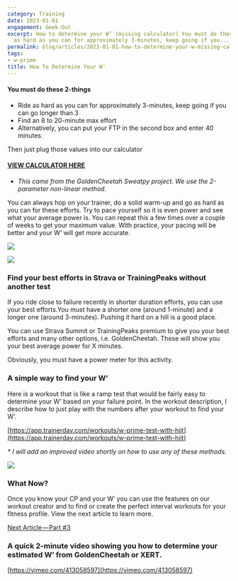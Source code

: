 ```yaml
---
category: Training
date: 2023-01-01
engagement: Geek-Out
excerpt: How to determine your W’ (missing calculator) You must do these 2-things    Ride
  as hard as you can for approximately 3-minutes, keep going if you...
permalink: blog/articles/2023-01-01-how-to-determine-your-w-missing-calculator-17967294a1e4-1
tags:
- w-prime
title: How To Determine Your W'
---
```


#### You must do these 2-things

 *   Ride as hard as you can for approximately 3-minutes, keep going if you can go longer than 3
*   Find an 8 to 20-minute max effort
*   Alternatively, you can put your FTP in the second box and enter 40 minutes.

Then just plug those values into our calculator

#### [VIEW CALCULATOR HERE](https://trainerday.com/w-prime-calculator/)

*   *This came from the GoldenCheetah Sweatpy project. We use the 2-parameter non-linear method.*

You can always hop on your trainer, do a solid warm-up and go as hard as you can for these efforts. Try to pace yourself so it is even power and see what your average power is. You can repeat this a few times over a couple of weeks to get your maximum value. With practice, your pacing will be better and your W’ will get more accurate.

![](https://shared-web.s3.amazonaws.com/blog/images/2024-03-0oHJlM5YdflaMZpHb.jpg)

![](https://shared-web.s3.amazonaws.com/blog/images/2024-03-0tLNa4Vthm_Qxfd7t.jpg)

### Find your best efforts in Strava or TrainingPeaks without another test

If you ride close to failure recently in shorter duration efforts, you can use your best efforts.You must have a shorter one (around 1-minute) and a longer one (around 3-minutes). Pushing it hard on a hill is a good place.

You can use Strava Summit or TrainingPeaks premium to give you your best efforts and many other options, i.e. GoldenCheetah. These will show you your best average power for X minutes.

Obviously, you must have a power meter for this activity.

### A simple way to find your W’

Here is a workout that is like a ramp test that would be fairly easy to determine your W’ based on your failure point. In the workout description, I describe how to just play with the numbers after your workout to find your W’.

[https://app.trainerday.com/workouts/w-prime-test-with-hiit](https://app.trainerday.com/workouts/w-prime-test-with-hiit)

*\* I will add an improved video shortly on how to use any of these methods.*

![](https://shared-web.s3.amazonaws.com/blog/images/2024-03-0a9lke3SnybIfmfFU.png)

### What Now?

Once you know your CP and your W’ you can use the features on our workout creator and to find or create the perfect interval workouts for your fitness profile. View the next article to learn more.

[Next Article — Part #3](https://trainerday.com/designing-the-perfect-interval-workout/)

### A quick 2-minute video showing you how to determine your estimated W’ from GoldenCheetah or XERT.

[https://vimeo.com/413058597](https://vimeo.com/413058597)